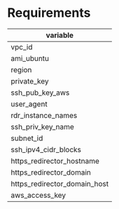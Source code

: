 # Requirements

| variable                     |
|------------------------------|
| vpc_id                       |
| ami_ubuntu                   |
| region                       |
| private_key                  |
| ssh_pub_key_aws              |
| user_agent                   |
| rdr_instance_names           |
| ssh_priv_key_name            |
| subnet_id                    |
| ssh_ipv4_cidr_blocks         |
| https_redirector_hostname    |
| https_redirector_domain      |
| https_redirector_domain_host |
| aws_access_key               |
